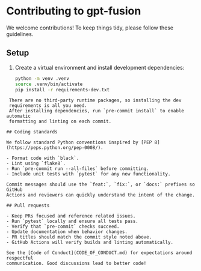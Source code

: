 # Contributing to gpt-fusion

We welcome contributions! To keep things tidy, please follow these guidelines.

## Setup

1. Create a virtual environment and install development dependencies:
   ```bash
   python -m venv .venv
   source .venv/bin/activate
   pip install -r requirements-dev.txt
  ```
   There are no third-party runtime packages, so installing the dev
   requirements is all you need.
   After installing dependencies, run `pre-commit install` to enable automatic
   formatting and linting on each commit.

## Coding standards

We follow standard Python conventions inspired by [PEP 8](https://peps.python.org/pep-0008/).

- Format code with `black`.
- Lint using `flake8`.
- Run `pre-commit run --all-files` before committing.
- Include unit tests with `pytest` for any new functionality.

Commit messages should use the `feat:`, `fix:`, or `docs:` prefixes so GitHub
Actions and reviewers can quickly understand the intent of the change.

## Pull requests

- Keep PRs focused and reference related issues.
- Run `pytest` locally and ensure all tests pass.
- Verify that `pre-commit` checks succeed.
- Update documentation when behavior changes.
- PR titles should match the commit style noted above.
- GitHub Actions will verify builds and linting automatically.

See the [Code of Conduct](CODE_OF_CONDUCT.md) for expectations around respectful
communication. Good discussions lead to better code!
